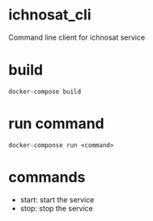 # ichnosat_cli

Command line client for ichnosat service

# build
```
docker-compose build
```

# run command
```
docker-componse run <command>
```

# commands

 - start: start the service
 - stop: stop the service